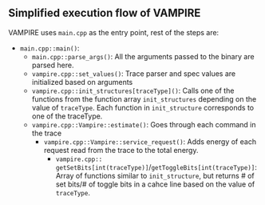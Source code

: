 ## Simplified execution flow of VAMPIRE
VAMPIRE uses `main.cpp` as the entry point, rest of the steps are:  
* `main.cpp::main()`:  
  * `main.cpp::parse_args()`: All the arguments passed to the binary are parsed here.  
  * `vampire.cpp::set_values()`: Trace parser and spec values are initialized based on arguments  
  * `vampire.cpp::init_structures[traceType]()`: Calls one of the functions from the function array `init_structures` depending on the value of `traceType`. Each function in `init_structure` corresponds to one of the traceType.  
  * `vampire.cpp::Vampire::estimate()`: Goes through each command in the trace  
    * `vampire.cpp::Vampire::service_request()`: Adds energy of each request read from the trace to the total energy.  
      * `vampire.cpp::` `getSetBits[int(traceType)]`/`getToggleBits[int(traceType)]`: Array of functions similar to `init_structure`, but returns # of set bits/# of toggle bits in a cahce line based on the value of `traceType`.
